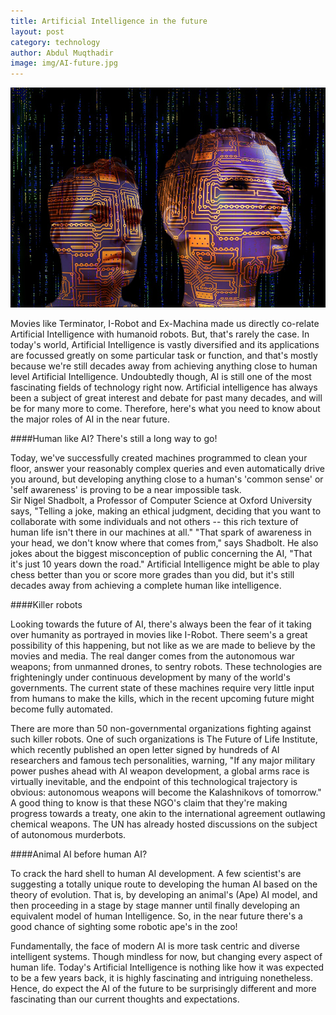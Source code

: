 ```yaml
---
title: Artificial Intelligence in the future
layout: post
category: technology
author: Abdul Muqthadir
image: img/AI-future.jpg
---
```


![Artificial intelligence](/img/AI-future2.jpg)
 
Movies like Terminator, I-Robot and Ex-Machina made us directly co-relate Artificial Intelligence with humanoid robots. But, that's rarely the case. In today's world, Artificial Intelligence is vastly diversified and its applications are focussed greatly on some particular task or function, and that's mostly because we're still decades away from achieving anything close to human level Artificial Intelligence. Undoubtedly though, AI is still one of the most fascinating fields of technology right now. 
Artificial intelligence has always been a subject of great interest and debate for past many decades, and will be for many more to come. Therefore, here's what you need to know about the major roles of AI in the near future. 
 
####Human like AI? There's still a long way to go! 
 
Today, we've successfully created machines programmed to clean your floor, answer your reasonably complex queries and even automatically drive you around, but developing anything close to a human's 'common sense' or 'self awareness' is proving to be a near impossible task.  
Sir Nigel Shadbolt, a Professor of Computer Science at Oxford University says, "Telling a joke, making an ethical judgment, deciding that you want to collaborate with some individuals and not others -- this rich texture of human life isn't there in our machines at all." "That spark of awareness in your head, we don't know where that comes from," says Shadbolt. He also jokes about the biggest misconception of public concerning the AI, "That it's just 10 years down the road." 
Artificial Intelligence might be able to play chess better than you or score more grades than you did, but it's still decades away from achieving a complete human like intelligence.  
 
####Killer robots 
 
Looking towards the future of AI, there's always been the fear of it taking over humanity as portrayed in movies like I-Robot. There seem's a great possibility of this happening, but not like as we are made to believe by the movies and media. The real danger comes from the autonomous war weapons; from unmanned drones, to sentry robots. These technologies are frighteningly under continuous development by many of the world's governments. The current state of these machines require very little input from humans to make the kills, which in the recent upcoming future might become fully automated.  
 
There are more than 50 non-governmental organizations fighting against such killer robots. One of such organizations is The Future of Life Institute, which recently published an open letter signed by hundreds of AI researchers and famous tech personalities, warning, "If any major military power pushes ahead with AI weapon development, a global arms race is virtually inevitable, and the endpoint of this technological trajectory is obvious: autonomous weapons will become the Kalashnikovs of tomorrow." A good thing to know is that these NGO's claim that they're making progress towards a treaty, one akin to the international agreement outlawing chemical weapons. The UN has already hosted discussions on the subject of autonomous murderbots. 
 
####Animal AI before human AI? 
 
To crack the hard shell to human AI development. A few scientist's are suggesting a totally unique route to developing the human AI based on the theory of evolution. That is, by developing an animal's (Ape) AI model, and then proceeding in a stage by stage manner until finally developing an equivalent model of human Intelligence. 
So, in the near future there's a good chance of sighting some robotic ape's in the zoo!  
 
 
Fundamentally, the face of modern AI is more task centric and diverse intelligent systems. Though mindless for now, but changing every aspect of human life. Today's Artificial Intelligence is nothing like how it was expected to be a few years back, it is highly fascinating and intriguing nonetheless. Hence, do expect the AI of the future to be surprisingly different and more fascinating than our current thoughts and expectations. 
 